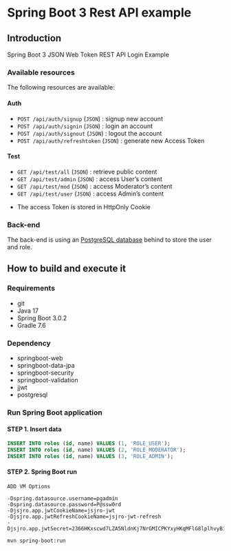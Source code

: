 # Spring Boot 3 Rest API example

## Introduction

Spring Boot 3 JSON Web Token REST API Login Example

### Available resources

The following resources are available:

#### Auth

+ ``POST /api/auth/signup`` (``JSON``) : signup new account
+ ``POST /api/auth/signin`` (``JSON``) : login an account
+ ``POST /api/auth/signout`` (``JSON``) : logout the account
+ ``POST /api/auth/refreshtoken`` (``JSON``) : 	generate new Access Token

#### Test

+ ``GET /api/test/all`` (``JSON``) : retrieve public content
+ ``GET /api/test/admin`` (``JSON``) : access User’s content
+ ``GET /api/test/mod`` (``JSON``) : access Moderator’s content
+ ``GET /api/test/user`` (``JSON``) : access Admin’s content

* The access Token is stored in HttpOnly Cookie

### Back-end

The back-end is using an [PostgreSQL database](https://www.postgresql.org) behind to store the user and role.

## How to build and execute it

### Requirements

+ git
+ Java 17
+ Spring Boot 3.0.2
+ Gradle 7.6

### Dependency

+ springboot-web
+ springboot-data-jpa
+ springboot-security
+ springboot-validation
+ jjwt
+ postgresql

### Run Spring Boot application

#### STEP 1. Insert data
```sql
INSERT INTO roles (id, name) VALUES (1, 'ROLE_USER');
INSERT INTO roles (id, name) VALUES (2, 'ROLE_MODERATOR');
INSERT INTO roles (id, name) VALUES (3, 'ROLE_ADMIN');
```

#### STEP 2. Spring Boot run
```
ADD VM Options

-Dspring.datasource.username=pgadmin
-Dspring.datasource.password=P@ssw0rd
-Djsjro.app.jwtCookieName=jsjro-jwt
-Djsjro.app.jwtRefreshCookieName=jsjro-jwt-refresh
-Djsjro.app.jwtSecret=2366HKxscwd7LZA5NldnKj7NrGMICPKYxyHKqMFlG8lplhvyB1uMcCB4sQfx6buYO2LrMnD1GO9uXX1nuDdLFsodqM9VqZMk

mvn spring-boot:run
```